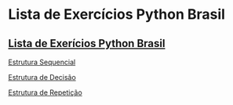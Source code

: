 # Lista de Exercícios Python Brasil

## [Lista de Exerícios Python Brasil](https://wiki.python.org.br/ListaDeExercicios)

[Estrutura Sequencial](https://wiki.python.org.br/EstruturaSequencial)

[Estrutura de Decisão](https://wiki.python.org.br/EstruturaDeDecisao)

[Estrutura de Repetição](https://wiki.python.org.br/EstruturaDeRepeticao)
